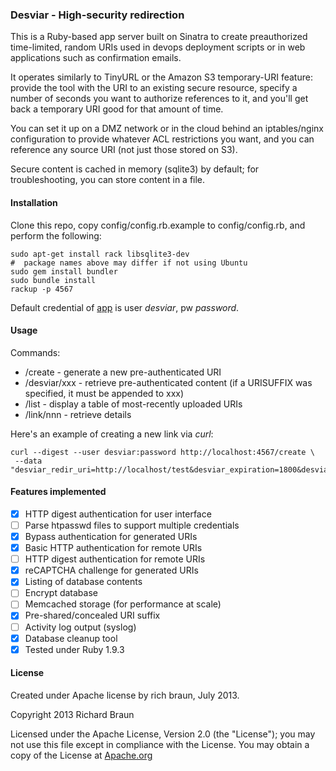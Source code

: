 ### Desviar - High-security redirection ###

This is a Ruby-based app server built on Sinatra to create
preauthorized time-limited, random URIs used in devops deployment
scripts or in web applications such as confirmation emails.

It operates similarly to TinyURL or the Amazon S3 temporary-URI
feature: provide the tool with the URI to an existing secure resource,
specify a number of seconds you want to authorize references to it,
and you'll get back a temporary URI good for that amount of time.

You can set it up on a DMZ network or in the cloud behind an
iptables/nginx configuration to provide whatever ACL restrictions you
want, and you can reference any source URI (not just those stored on
S3).

Secure content is cached in memory (sqlite3) by default; for
troubleshooting, you can store content in a file.

#### Installation ####

Clone this repo, copy config/config.rb.example to config/config.rb, and
perform the following:

    sudo apt-get install rack libsqlite3-dev
    #  package names above may differ if not using Ubuntu
    sudo gem install bundler
    sudo bundle install
    rackup -p 4567

Default credential of [app](http://localhost:4567) is user _desviar_, pw _password_.

#### Usage ####

Commands:
* /create - generate a new pre-authenticated URI
* /desviar/xxx - retrieve pre-authenticated content (if a URISUFFIX was specified, it must be appended to xxx)
* /list   - display a table of most-recently uploaded URIs
* /link/nnn - retrieve details

Here's an example of creating a new link via _curl_:

    curl --digest --user desviar:password http://localhost:4567/create \
     --data "desviar_redir_uri=http://localhost/test&desviar_expiration=1800&desviar_captcha=1&desviar_notes=testing"

#### Features implemented ####

- [x] HTTP digest authentication for user interface
- [ ] Parse htpasswd files to support multiple credentials
- [x] Bypass authentication for generated URIs
- [x] Basic HTTP authentication for remote URIs
- [ ] HTTP digest authentication for remote URIs
- [x] reCAPTCHA challenge for generated URIs
- [x] Listing of database contents
- [ ] Encrypt database
- [ ] Memcached storage (for performance at scale)
- [x] Pre-shared/concealed URI suffix
- [ ] Activity log output (syslog)
- [x] Database cleanup tool
- [x] Tested under Ruby 1.9.3

#### License ####

Created under Apache license by rich braun, July 2013.

 Copyright 2013 Richard Braun

   Licensed under the Apache License, Version 2.0 (the "License");
   you may not use this file except in compliance with the License.
   You may obtain a copy of the License at 
       [Apache.org](http://www.apache.org/licenses/LICENSE-2.0)
